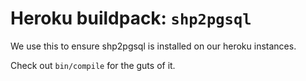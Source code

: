 Heroku buildpack: `shp2pgsql`
=======================

We use this to ensure shp2pgsql is installed on our heroku instances.

Check out `bin/compile` for the guts of it.
